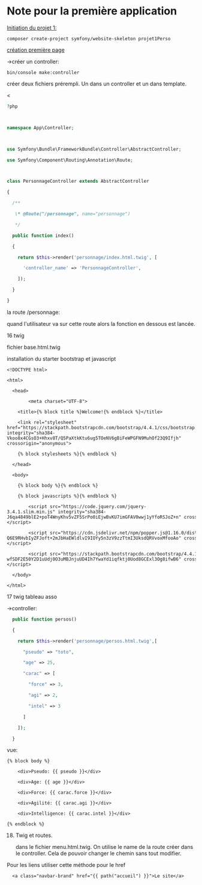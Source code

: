 # Note pour la première application 

<u>Initiation du projet 1:</u>

```
composer create-project symfony/website-skeleton projet1Perso
```

<u>création première page</u>

->créer un controller:

```
bin/console make:controller
```

créer deux fichiers prérempli. Un dans un controller et un dans template.

<

```php
?php



namespace App\Controller;



use Symfony\Bundle\FrameworkBundle\Controller\AbstractController;

use Symfony\Component\Routing\Annotation\Route;



class PersonnageController extends AbstractController

{

  /**

   \* @Route("/personnage", name="personnage")

   */

  public function index()

  {

​    return $this->render('personnage/index.html.twig', [

​      'controller_name' => 'PersonnageController',

​    ]);

  }

}
```

la route /personnage:

quand l'utilisateur va sur cette route alors la fonction en dessous est lancée.



16 twig

fichier base.html.twig

installation du starter bootstrap et javascript

```
<!DOCTYPE html>

<html>

  <head>

        <meta charset="UTF-8">

​    <title>{% block title %}Welcome!{% endblock %}</title>

​    <link rel="stylesheet" href="https://stackpath.bootstrapcdn.com/bootstrap/4.4.1/css/bootstrap.min.css" integrity="sha384-Vkoo8x4CGsO3+Hhxv8T/Q5PaXtkKtu6ug5TOeNV6gBiFeWPGFN9MuhOf23Q9Ifjh" crossorigin="anonymous">

​    {% block stylesheets %}{% endblock %}

  </head>

  <body>

​    {% block body %}{% endblock %}

​    {% block javascripts %}{% endblock %}

        <script src="https://code.jquery.com/jquery-3.4.1.slim.min.js" integrity="sha384-J6qa4849blE2+poT4WnyKhv5vZF5SrPo0iEjwBvKU7imGFAV0wwj1yYfoRSJoZ+n" crossorigin="anonymous"></script>

        <script src="https://cdn.jsdelivr.net/npm/popper.js@1.16.0/dist/umd/popper.min.js" integrity="sha384-Q6E9RHvbIyZFJoft+2mJbHaEWldlvI9IOYy5n3zV9zzTtmI3UksdQRVvoxMfooAo" crossorigin="anonymous"></script>

        <script src="https://stackpath.bootstrapcdn.com/bootstrap/4.4.1/js/bootstrap.min.js" integrity="sha384-wfSDF2E50Y2D1uUdj0O3uMBJnjuUD4Ih7YwaYd1iqfktj0Uod8GCExl3Og8ifwB6" crossorigin="anonymous"></script>

  </body>

</html>
```

17 twig tableau asso

->controller:



```php
  public function persos()

  {

​    return $this->render('personnage/persos.html.twig',[

​      "pseudo" => "toto",

​      "age" => 25,

​      "carac" => [

​        "force" => 3,

​        "agi" => 2,

​        "intel" => 3

​      ]

​    ]);

  }
```

vue:

```twig
{% block body %}

    <div>Pseudo: {{ pseudo }}</div>

    <div>Age: {{ age }}</div>

    <div>Force: {{ carac.force }}</div>

    <div>Agilité: {{ carac.agi }}</div>

    <div>Intelligence: {{ carac.intel }}</div>

{% endblock %}
```

18. Twig et routes.

    dans le fichier menu.html.twig. On utilise le name de la route créer dans le controller. Cela de pouvoir changer le chemin sans tout modifier. 

Pour les liens utiliser cette méthode pour le href

```
  <a class="navbar-brand" href="{{ path("accueil") }}">Le site</a>
```

